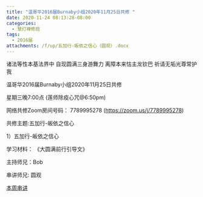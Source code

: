 ```yaml
---
title: "温哥华2016届Burnaby小组2020年11月25日共修 "
date: 2020-11-24 08:13:28-08:00
categories:
  - 慧灯禅修班
tags:
  - 2016届
attachments: /f/up/五加行-皈依之信心（圆观）.docx
---
```

诸法等性本基法界中 自现圆满三身游舞力 离障本来怙主龙钦巴 祈请无垢光尊常护我

温哥华2016届Burnaby小组2020年11月25日共修 

星期三晚7:00点 (莲师除疫心咒@6:50pm)

网络共修Zoom房间号码： 7789995278 (<https://zoom.us/j/7789995278>)

共修主题:五加行-皈依之信心
 

1）五加行-皈依之信心


学习材料：
《大圆满前行引导文》



主持师兄：Bob

串讲师兄: 圆观

[本周串讲](/f/up/五加行-皈依之信心（圆观）.docx)



